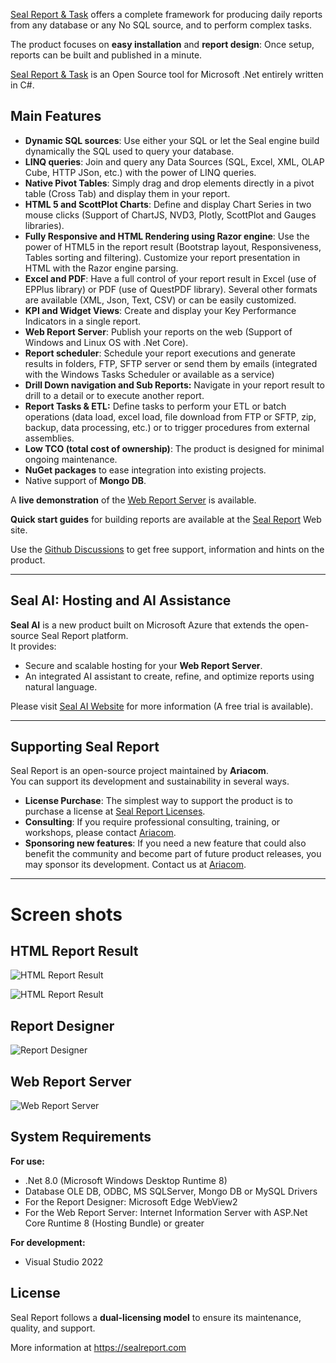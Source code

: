 <a href="https://sealreport.org" target=_blank>Seal Report & Task</a> offers a complete framework for producing daily reports from any database or any No SQL source, and to perform complex tasks.

The product focuses on **easy installation** and **report design**: Once setup, reports can be built and published in a minute.

<a href="https://sealreport.org" target=_blank>Seal Report & Task</a> is an Open Source tool for Microsoft .Net entirely written in C#.

## Main Features
* **Dynamic SQL sources**: Use either your SQL or let the Seal engine build dynamically the SQL used to query your database.
* **LINQ queries**: Join and query any Data Sources (SQL, Excel, XML, OLAP Cube, HTTP JSon, etc.) with the power of LINQ queries.
* **Native Pivot Tables**: Simply drag and drop elements directly in a pivot table (Cross Tab) and display them in your report.
* **HTML 5 and ScottPlot Charts**: Define and display Chart Series in two mouse clicks (Support of ChartJS, NVD3, Plotly, ScottPlot and Gauges libraries).
* **Fully Responsive and HTML Rendering using Razor engine**: Use the power of HTML5 in the report result (Bootstrap layout, Responsiveness, Tables sorting and filtering). Customize your report presentation in HTML with the Razor engine parsing.
* **Excel and PDF**: Have a full control of your report result in Excel (use of EPPlus library) or PDF (use of QuestPDF library). Several other formats are available (XML, Json, Text, CSV) or can be easily customized.
* **KPI and Widget Views**: Create and display your Key Performance Indicators in a single report.
* **Web Report Server**: Publish your reports on the web (Support of Windows and Linux OS with .Net Core).
* **Report scheduler**: Schedule your report executions and generate results in folders, FTP, SFTP server or send them by emails (integrated with the Windows Tasks Scheduler or available as a service)
* **Drill Down navigation and Sub Reports:** Navigate in your report result to drill to a detail or to execute another report.
* **Report Tasks & ETL:** Define tasks to perform your ETL or batch operations (data load, excel load, file download from FTP or SFTP, zip, backup, data processing, etc.) or to trigger procedures from external assemblies.
* **Low TCO (total cost of ownership)**: The product is designed for minimal ongoing maintenance.
* **NuGet packages** to ease integration into existing projects.
* Native support of **Mongo DB**.

A **live demonstration** of the <a href="https://sealreport.org/demo" target=_blank>Web Report Server</a> is available.

**Quick start guides**  for building reports are available at the <a href="https://sealreport.org" target=_blank>Seal Report</a> Web site.

Use the <a href="https://github.com/ariacom/Seal-Report/discussions" target=_blank>Github Discussions</a> to get free support, information and hints on the product.
***
## Seal AI: Hosting and AI Assistance
**Seal AI** is a new product built on Microsoft Azure that extends the open-source Seal Report platform.  
It provides:  
- Secure and scalable hosting for your **Web Report Server**.  
- An integrated AI assistant to create, refine, and optimize reports using natural language.

Please visit [Seal AI Website](https://sealreport.ai) for more information (A free trial is available).
***
## Supporting Seal Report
Seal Report is an open-source project maintained by **Ariacom**.  
You can support its development and sustainability in several ways.
- **License Purchase**: The simplest way to support the product is to purchase a license at [Seal Report Licenses](https://sealreport.com).
- **Consulting**: If you require professional consulting, training, or workshops, please contact [Ariacom](https://ariacom.com).
- **Sponsoring new features**: If you need a new feature that could also benefit the community and become part of future product releases, you may sponsor its development. Contact us at [Ariacom](https://ariacom.com).

***
# Screen shots 
## HTML Report Result
![HTML Report Result](https://ariacom.com/ImagesGITHUB/reportResult4.png) 

![HTML Report Result](https://ariacom.com/ImagesGITHUB/reportResult3.png) 

## Report Designer
![Report Designer](https://ariacom.com/ImagesGITHUB/reportDesigner2.png)

## Web Report Server
![Web Report Server](https://ariacom.com/ImagesGITHUB/webServer3.png)

## System Requirements
**For use:**
* .Net 8.0 (Microsoft Windows Desktop Runtime 8)
* Database OLE DB, ODBC, MS SQLServer, Mongo DB or MySQL Drivers
* For the Report Designer: Microsoft Edge WebView2
* For the Web Report Server: Internet Information Server with ASP.Net Core Runtime 8 (Hosting Bundle) or greater

**For development:**
* Visual Studio 2022

## License
Seal Report follows a **dual-licensing model** to ensure its maintenance, quality, and support.

More information at <a href="https://sealreport.com" target="_blank">https://sealreport.com</a>
